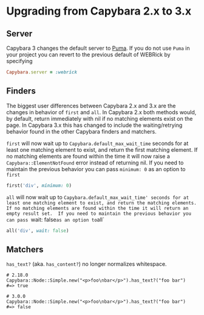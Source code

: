 # Upgrading from Capybara 2.x to 3.x

## Server

Capybara 3 changes the default server to <a href="https://github.com/puma/puma">Puma</a>. If you do not use `Puma` in your project you can
revert to the previous default of WEBRick by specifying

```ruby
Capybara.server = :webrick
```

## Finders

The biggest user differences between Capybara 2.x and 3.x are the changes in behavior of `first` and `all`. In Capybara 2.x both methods would, by default, return immediately with nil if no matching elements exist on the page.  In Capybara 3.x this has changed to include the waiting/retrying behavior found in the other Capybara finders and matchers.

`first` will now wait up to `Capybara.default_max_wait_time` seconds for at least one matching element to exist, and return the first matching element.  If no matching elements are found within the time it will now raise a `Capybara::ElementNotFound` error instead of returning nil. If you need to maintain the previous behavior you can pass `minimum: 0` as an option to `first`

```ruby
first('div', minimum: 0)
```

`all` will now wait up to `Capybara.default_max_wait_time' seconds for at least one matching element to exist, and return the matching elements.  If no matching elements are found within the time it will return an empty result set.  If you need to maintain the previous behavior you can pass `wait: false` as an option to `all`

```ruby
all('div', wait: false)
```

## Matchers

`has_text?` (aka. `has_content?`) no longer normalizes whitespace.

```
# 2.18.0
Capybara::Node::Simple.new("<p>foo\nbar</p>").has_text?("foo bar")
#=> true

# 3.0.0
Capybara::Node::Simple.new("<p>foo\nbar</p>").has_text?("foo bar")
#=> false
```
